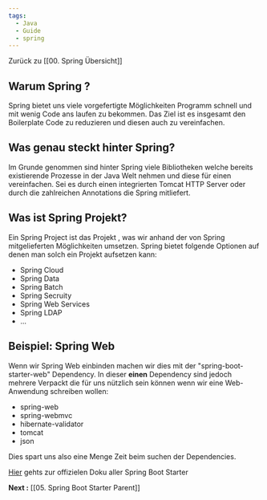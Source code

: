 ```yaml
---
tags:
  - Java
  - Guide
  - spring
---
```

Zurück zu [[00. Spring Übersicht]]
## Warum Spring ?

Spring bietet uns viele vorgefertigte Möglichkeiten Programm schnell und mit wenig Code ans laufen zu bekommen. Das Ziel ist es insgesamt den Boilerplate Code zu reduzieren und diesen auch zu vereinfachen.

## Was genau steckt hinter Spring?

Im Grunde genommen sind hinter Spring viele Bibliotheken welche bereits existierende Prozesse in der Java Welt nehmen und diese für einen vereinfachen. Sei es durch einen integrierten Tomcat HTTP Server oder durch die zahlreichen Annotations die Spring mitliefert.

## Was ist Spring Projekt?

Ein Spring Project ist das Projekt , was wir anhand der von Spring mitgelieferten Möglichkeiten umsetzen. Spring bietet folgende Optionen auf denen man solch ein Projekt aufsetzen kann:
- Spring Cloud
- Spring Data
- Spring Batch
- Spring Secruity
- Spring Web Services
- Spring LDAP
- ...

## Beispiel: Spring Web

Wenn wir Spring Web einbinden machen wir dies mit der "spring-boot-starter-web" Dependency. In dieser **einen** Dependency sind jedoch mehrere Verpackt die für uns nützlich sein können wenn wir eine Web-Anwendung schreiben wollen:
- spring-web
- spring-webmvc
- hibernate-validator
- tomcat
- json

Dies spart uns also eine Menge Zeit beim suchen der Dependencies.

[Hier](https://docs.spring.io/spring-boot/docs/current/reference/htmlsingle/#using.build-systems.starters) gehts zur offizielen Doku aller Spring Boot Starter

**Next :** [[05. Spring Boot Starter Parent]]